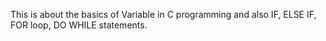 This is about the basics of Variable in C programming and also IF, ELSE IF, FOR loop, DO WHILE statements.
